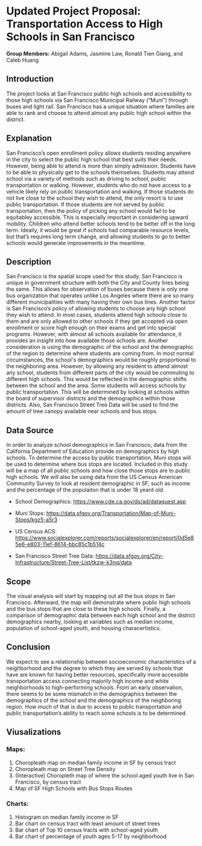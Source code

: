 # Updated Project Proposal: Transportation Access to High Schools in San Francisco
**Group Members:** Abigail Adams, Jasmine Law, Ronald Tien Giang, and Caleb Huang

## Introduction
The project looks at San Francisco public high schools and accessibility to those high schools via San Francisco Municipal Railway (“Muni”) through buses and light rail. San Francisco has a unique situation where families are able to rank and choose to attend almost any public high school within the district. 

## Explanation
San Francisco’s open enrollment policy allows students residing anywhere in the city to select the public high school that best suits their needs. However, being able to attend is more than simply admission. Students have to be able to physically get to the schools themselves. Students may attend school via a variety of methods such as driving to school, public transportation or walking. However, students who do not have access to a vehicle likely rely on public transportation and walking. If those students do not live close to the school they wish to attend, the only resort is to use public transportation. If those students are not served by public transportation, then the policy of picking any school would fail to be equitabley accessible. This is especially important in considering upward mobility. Children who attend better schools tend to be better off in the long term. Ideally, it would be great if schools had comparable resource levels, but that’s requires long term change, and allowing students to go to better schools would generate improvements in the meantime. 

## Description
San Francisco is the spatial scope used for this study. San Francisco is unique in government structure with both the City and County lines being the same. This allows for observation of buses because there is only one bus organization that operates unlike Los Angeles where there are so many different municipalities with many having their own bus lines. Another factor is San Francisco’s policy of allowing students to choose any high school they wish to attend. In most cases, students attend high schools close to them and are only allowed to other schools if they get accepted via open enrollment or score high enough on their exams and get into special programs. However, with almost all schools available for attendance, it provides an insight into how available those schools are. 
Another consideration is using the demographic of the school and the demographic of the region to determine where students are coming from. In most normal circumstances, the school's demographics would be roughly proportional to the neighboring area. However, by allowing any resident to attend almost any school, students from different parts of the city would be commuting to different high schools. This would be reflected in the demographic shifts between the school and the area. Some students will access schools by public transportation. This will be determined by looking at schools within the board of supervisor districts and the demographics within those districts. Also, San Francisco Street Tree Data will be used to find the amount of tree canopy available near schools and bus stops.

## Data Source
In order to analyze school demographics in San Francisco, data from the California Department of Education provide on demographics by high schools. To determine the access by public transportation, Muni stops will be used to determine where bus stops are located. Included in this study will be a map of all public schools and how close those stops are to public high schools. We will also be using data from the US Census American Community Survey to look at resident demographic in SF, such as income and the percentage of the populaiton that is under 18 yeard old. 

* School Demographics: https://www.cde.ca.gov/ds/ad/dataquest.asp

* Muni Stops: https://data.sfgov.org/Transportation/Map-of-Muni-Stops/kgz5-a5r3

* US Census ACS: https://www.socialexplorer.com/reports/socialexplorer/en/report/0d5e85e6-e803-11ef-8614-bbc85c1b514c

* San Francisco Street Tree Data: https://data.sfgov.org/City-Infrastructure/Street-Tree-List/tkzw-k3nq/data

## Scope
The visual analysis will start by mapping out all the bus stops in San Francisco. Afterward, the map will demonstrate where public high schools and the bus stops that are close to these high schools. Finally, a comparison of demographic data between each high school and the district demographics nearby, looking at variables such as median income, population of school-aged youth, and housing characertistics.  

## Conclusion
We expect to see a relationship between socioeconomic characteristics of a neighborhood and the degree to which they are served by schools that have are known for having better resources, specifically more accessible transportation access connecting majorily high income and white neighborhoods to high-performing schools. From an early observation, there seems to be some mismatch in the demographics between the demographics of the school and the demographics of the neighboring region. How much of that is due to access to public transportation and public transportation’s ability to reach some schools is to be determined. 

## Viusalizations
### Maps: 
1. Choropleath map on median family income in SF by census tract 
2. Choropleath map on Street Tree Density 
3. (Interactive) Choropleth map of where the school aged youth live in San Francisco, by census tract 
4. Map of SF High Schools with Bus Stops Routes

### Charts: 
1. Histogram on median family income in SF
2. Bar chart on census tract with least amount of street trees
3. Bar chart of Top 10 census tracts with school-aged youth 
4. Bar chart of percentage of youth ages 5-17 by neighborhood 
